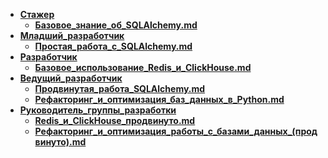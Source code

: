 
- **[Стажер](Базы_данных_Питон/Стажер/index.md)**
  - **[Базовое_знание_об_SQLAlchemy.md](Базовое_знание_об_SQLAlchemy.md)**
- **[Младший_разработчик](Базы_данных_Питон/Младший_разработчик/index.md)**
  - **[Простая_работа_с_SQLAlchemy.md](Простая_работа_с_SQLAlchemy.md)**
- **[Разработчик](Базы_данных_Питон/Разработчик/index.md)**
  - **[Базовое_использование_Redis_и_ClickHouse.md](Базовое_использование_Redis_и_ClickHouse.md)**
- **[Ведущий_разработчик](Базы_данных_Питон/Ведущий_разработчик/index.md)**
  - **[Продвинутая_работа_SQLAlchemy.md](Продвинутая_работа_SQLAlchemy.md)**
  - **[Рефакторинг_и_оптимизация_баз_данных_в_Python.md](Рефакторинг_и_оптимизация_баз_данных_в_Python.md)**
- **[Руководитель_группы_разработки](Базы_данных_Питон/Руководитель_группы_разработки/index.md)**
  - **[Redis_и_ClickHouse_продвинуто.md](Redis_и_ClickHouse_продвинуто.md)**
  - **[Рефакторинг_и_оптимизация_работы_с_базами_данных_(продвинуто).md](Рефакторинг_и_оптимизация_работы_с_базами_данных_(продвинуто).md)**
